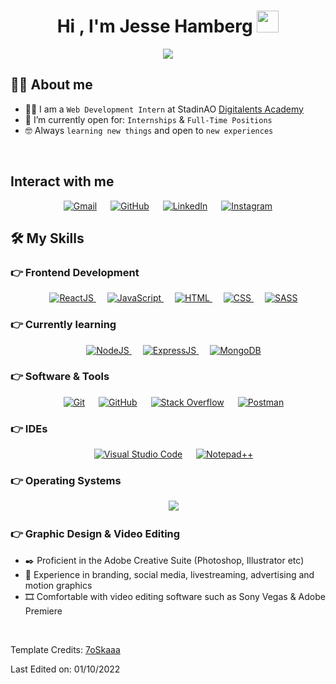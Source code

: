 <h1 align="center">Hi , I'm Jesse Hamberg <img src="https://media.giphy.com/media/hvRJCLFzcasrR4ia7z/giphy.gif" width="35"></h1>
<p align="center">
  <a href="https://github.com/DenverCoder1/readme-typing-svg"><img src="https://readme-typing-svg.herokuapp.com?lines=Front-End+Student;Esports+Fanatic;Graphic+Designer;Weight+Lifter;Always%20learning%20new%20things&center=true&width=500&height=50"></a>
</p>

## :sassy_man:  About me
- :student: I am a `Web Development Intern` at StadinAO [Digitalents Academy](https://github.com/digitalents-academy)
- :eyes: I’m currently open for: `Internships` & `Full-Time Positions`
- :nerd_face: Always `learning new things` and open to `new experiences`

<br>

## Interact with me
<p align="center">
	<a href="mailto:hambergjesse@gmail.com"><img img src="https://img.shields.io/static/v1?style=for-the-badge&message=Gmail&color=EA4335&logo=Gmail&logoColor=FFFFFF&label=" alt="Gmail"/></a>
	&emsp;
	<a href="https://github.com/hambergjesse"><img src="https://img.shields.io/static/v1?style=for-the-badge&message=GitHub&color=181717&logo=GitHub&logoColor=FFFFFF&label=" alt="GitHub"/></a>
	&emsp;
	<a href="https://www.linkedin.com/in/hambergjesse/"><img src="https://img.shields.io/static/v1?style=for-the-badge&message=LinkedIn&color=0A66C2&logo=LinkedIn&logoColor=FFFFFF&label=" alt="LinkedIn"/></a>
	&emsp;
	<a href="https://www.instagram.com/hambergjesse/"><img src="https://img.shields.io/static/v1?style=for-the-badge&message=Instagram&color=E4405F&logo=Instagram&logoColor=FFFFFF&label=" alt="Instagram"/></a>
</p>

## 🛠️ My Skills

### 👉 Frontend Development
<p align="center"> 
&emsp;
  <a href="https://reactjs.org/" target="_blank"> 
     <img alt="ReactJS" src="https://img.shields.io/static/v1?style=for-the-badge&message=React.JS&color=20232A&logo=React&logoColor=00ffff&label=">
   </a>
   &emsp;
  <a href="https://developer.mozilla.org/en-US/docs/Web/JavaScript" target="_blank"> 
     <img alt="JavaScript" src="https://img.shields.io/static/v1?style=for-the-badge&message=JavaScript&color=222222&logo=JavaScript&logoColor=F7DF1E&label=">
   </a>
  &emsp; 
  <a href="https://www.w3.org/html/" target="_blank"> 
   <img alt="HTML" src="https://img.shields.io/static/v1?style=for-the-badge&message=HTML5&color=E34F26&logo=HTML5&logoColor=FFFFFF&label=">
  </a>   
  &emsp;
  <a href="https://www.w3schools.com/css/" target="_blank">
    <img alt="CSS" src="https://img.shields.io/static/v1?style=for-the-badge&message=CSS3&color=1572B6&logo=CSS3&logoColor=FFFFFF&label=">
  </a> 
  &emsp;
  <a href="https://sass-lang.com/" target="_blank"> 
     <img alt="SASS" src="https://img.shields.io/static/v1?style=for-the-badge&message=SASS&color=E37383&logo=SASS&logoColor=00ffff&label=">
   </a>
</p>

### 👉 Currently learning

<p align="center"> 
   &emsp;
  <a href="https://nodejs.org/en/" target="_blank"> 
     <img alt="NodeJS" src="https://img.shields.io/static/v1?style=for-the-badge&message=Node.JS&color=222222&logo=Node.JS&logoColor=4DB33D&label=">
   </a>
  &emsp;
  <a href="https://expressjs.com/" target="_blank"> 
     <img alt="ExpressJS" src="https://img.shields.io/static/v1?style=for-the-badge&message=Express.JS&color=222222&logo=Express&logoColor=00ffff&label=">
   </a>
   &emsp;
  <a href="https://www.mongodb.com/" target="_blank"> 
     <img alt="MongoDB" src="https://img.shields.io/static/v1?style=for-the-badge&message=MongoDB&color=20232A&logo=MongoDB&logoColor=3FA037&label=">
   </a>
</p>

 ### 👉 Software & Tools
 
<p align="center">
  &emsp;
    <a href="#"><img alt="Git" src="https://img.shields.io/static/v1?style=for-the-badge&message=Git&color=F05032&logo=Git&logoColor=FFFFFF&label="></a>
  &emsp;
    <a href="#"><img alt="GitHub" src="https://img.shields.io/static/v1?style=for-the-badge&message=GitHub&color=181717&logo=GitHub&logoColor=FFFFFF&label="></a>
  &emsp;
    <a href="#"><img alt="Stack Overflow" src="https://img.shields.io/static/v1?style=for-the-badge&message=Stack+Overflow&color=F58025&logo=Stack+Overflow&logoColor=FFFFFF&label="></a>
    &emsp;
    <a href="#"><img alt="Postman" src="https://img.shields.io/static/v1?style=for-the-badge&message=Postman&color=EF5B25&logo=Postman&logoColor=FFFFFF&label="></a>
</p>

 ### 👉 IDEs
 
<p align="center">
  &emsp;
<a href="#"><img alt="Visual Studio Code" src="https://img.shields.io/static/v1?style=for-the-badge&message=Visual+Studio+Code&color=007ACC&logo=Visual+Studio+Code&logoColor=FFFFFF&label="></a>
&emsp;
<a href="#"><img alt="Notepad++" src="https://img.shields.io/static/v1?style=for-the-badge&message=Notepad%2B%2B&color=222222&logo=Notepad%2B%2B&logoColor=90E59A&label="></a>
</p>

 ### 👉 Operating Systems
 
<p align="center">
  &emsp;
    <a href="#"><img src="https://img.shields.io/static/v1?style=for-the-badge&message=Windows&color=0078D6&logo=Windows&logoColor=FFFFFF&label="></a>
</p>

### 👉 Graphic Design & Video Editing
 - :black_nib: Proficient in the Adobe Creative Suite (Photoshop, Illustrator etc)
 - :art: Experience in branding, social media, livestreaming, advertising and motion graphics
 - :film_strip: Comfortable with video editing software such as Sony Vegas & Adobe Premiere

<br/>

Template Credits: [7oSkaaa](https://github.com/7oSkaaa)

Last Edited on: 01/10/2022
